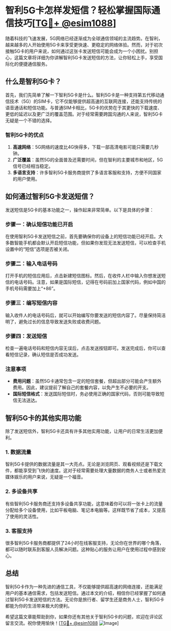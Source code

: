 # 智利5G卡怎样发短信？轻松掌握国际通信技巧[[TG💪+ @esim1088](https://t.me/s/esim1088)]

随着科技的飞速发展，5G网络已经逐渐成为全球通信领域的主流趋势。在智利，越来越多的人开始使用5G卡来享受更快速、更稳定的网络体验。然而，对于初次接触5G卡的用户来说，如何通过这张卡发送短信可能会成为一个小困扰。别担心，这篇文章将详细为你讲解智利5G卡发送短信的方法，让你轻松上手，享受国际化的便捷通信服务。

## 什么是智利5G卡？

首先，我们先简单了解一下智利5G卡是什么。智利5G卡是一种支持第五代移动通信技术（5G）的SIM卡，它不仅能够提供超高速的互联网连接，还能支持传统的语音通话和短信功能。与普通SIM卡相比，5G卡的优势在于其更快的下载速度、更低的延迟以及更广泛的覆盖范围。对于经常需要跨国沟通的人来说，智利5G卡无疑是一个不错的选择。

### 智利5G卡的优点

1. **高速网络**：5G网络的速度比4G快得多，下载一部高清电影可能只需要几秒钟。
2. **广泛覆盖**：虽然5G的全面普及还需要时间，但在智利的主要城市和地区，5G信号已经相当稳定。
3. **多语言支持**：许多智利5G卡服务商提供了多语言客服和支持，方便不同国家的用户使用。

## 如何通过智利5G卡发送短信？

发送短信是5G卡的基本功能之一，操作起来非常简单。以下是具体的步骤：

### 步骤一：确认短信功能已开启

在使用智利5G卡发送短信之前，首先要确保你的设备上的短信功能已经开启。大多数智能手机都会默认开启短信功能，但如果你发现无法发送短信，可以检查手机设置中的“短信”选项是否被关闭。

### 步骤二：输入电话号码

打开手机的短信应用后，点击新建短信图标。然后，在收件人栏中输入你想发送短信的电话号码。注意，如果是国际短信，记得在号码前加上国家代码，例如中国的手机号码需要加上“+86”。

### 步骤三：编写短信内容

输入收件人的电话号码后，就可以开始编写你要发送的短信内容了。尽量保持简洁明了，避免过长的信息导致发送失败或收费问题。

### 步骤四：发送短信

检查一遍电话号码和短信内容无误后，点击发送按钮即可。发送完成后，你可以查看短信记录，确认短信是否成功发送。

### 注意事项

- **费用问题**：虽然5G卡通常包含一定的短信套餐，但超出部分可能会产生额外费用。因此，建议提前了解自己的套餐内容，以免产生不必要的开支。
- **国际短信格式**：发送国际短信时，务必使用正确的国家代码，否则可能导致短信无法送达。

## 智利5G卡的其他实用功能

除了发送短信外，智利5G卡还具有许多其他实用功能，让用户的日常生活更加便利。

### 1. 数据流量

智利5G卡提供的数据流量是其一大亮点。无论是浏览网页、观看视频还是下载文件，都能享受到飞快的速度。这对于经常需要处理大量数据的商务人士或者热爱流媒体娱乐的用户来说，无疑是一个福音。

### 2. 多设备共享

有些智利5G卡服务商还支持多设备共享功能，这意味着你可以将一张卡上的流量分配给多个设备使用，比如平板电脑、笔记本电脑等。这样既节省了成本，又提高了使用的灵活性。

### 3. 客服支持

很多智利5G卡服务商都提供了24小时在线客服支持，无论你在世界的哪个角落，都可以随时联系到客服人员解决问题。这种贴心的服务让用户在使用过程中感到安心。

## 总结

智利5G卡作为一种先进的通信工具，不仅能够提供超高速的网络连接，还能满足用户的基本通信需求，包括发送短信。通过本文的介绍，相信你已经掌握了如何通过智利5G卡发送短信的方法。无论你是旅行者、留学生还是商务人士，智利5G卡都能为你的生活带来极大的便利。

希望这篇文章能帮助到你，如果你还有其他关于智利5G卡的问题，欢迎在评论区留言交流。祝你使用愉快！[[TG💪+ @esim1088](https://t.me/s/esim1088) ![Image](https://i.postimg.cc/4NQfJmqS/Snipaste-2025-05-13-00-14-12.png)]